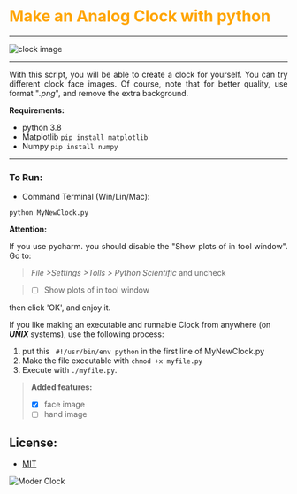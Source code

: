 # <span style="color:orange;">Make an Analog Clock with python</span>

---
![clock image](https://user-images.githubusercontent.com/51186807/163220161-a414baec-8fd0-4965-811e-c11537e8a740.gif)

---


<p style="text-align:justify">
With this script, you will be able to create a 
clock for yourself. You can try different clock face images. Of course, 
note that for better quality, use format "<i>.png</i>", and remove the extra background.
</p>

**Requirements:**
- python 3.8
- Matplotlib ```pip install matplotlib```
- Numpy ```pip install numpy```
****
### To Run:
- Command Terminal (Win/Lin/Mac):
```
python MyNewClock.py
```
**Attention:**
<p style="text-align:justify">
If you use pycharm. you should disable the "Show plots of in tool window". 
Go to: <br>
</p>

> <i> File >Settings >Tolls > Python Scientific </i> 
and uncheck

> - [ ] Show plots of in tool window <br>

then click 'OK', and enjoy it.  


If you like making an executable and runnable Clock from anywhere 
(on <b><i> UNIX </i></b> systems), use the following process:
1. put this ``` #!/usr/bin/env python``` in the first line of MyNewClock.py 
2. Make the file executable with ```chmod +x myfile.py```
3. Execute with ```./myfile.py```.


>**Added features:**
>- [X] face image
>- [ ] hand image

## License:
- [MIT](https://choosealicense.com/licenses/mit/)

![Moder Clock](https://user-images.githubusercontent.com/51186807/163220286-98251be9-3e38-4cfc-8537-41aea7a139df.gif)



